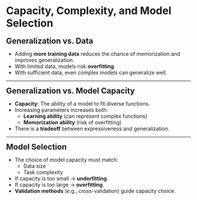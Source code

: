 # Capacity, Complexity, and Model Selection


**<span style="font-size:1.5em;">Generalization vs. Data</span>**
- Adding **more training data** reduces the chance of memorization and improves generalization.
- With limited data, models risk **overfitting**.
- With sufficient data, even complex models can generalize well.


---

**<span style="font-size:1.5em;">Generalization vs. Model Capacity</span>**
- **Capacity**: The ability of a model to fit diverse functions.
- Increasing parameters increases both:
  - **Learning ability** (can represent complex functions)
  - **Memorization ability** (risk of overfitting)
- There is a **tradeoff** between expressiveness and generalization.

---

**<span style="font-size:1.5em;">Model Selection</span>**

- The choice of model capacity must match:
  - Data size
  - Task complexity
- If capacity is too small → **underfitting**.  
- If capacity is too large → **overfitting**.
- **Validation methods** (e.g., cross-validation) guide capacity choice.


